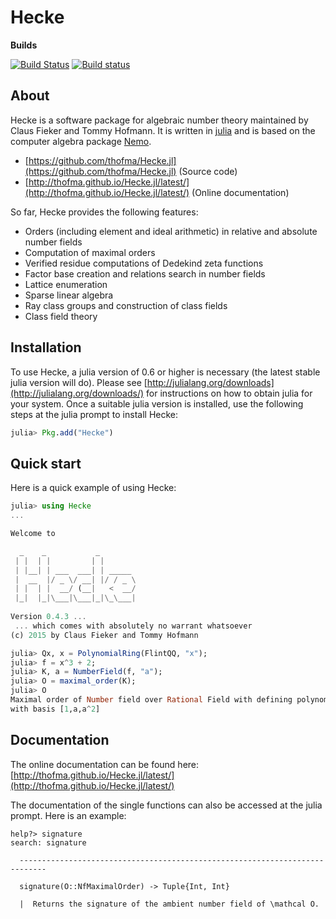 # Hecke

**Builds**

[![Build Status](https://travis-ci.org/thofma/Hecke.jl.svg?branch=master)](https://travis-ci.org/thofma/Hecke.jl)
[![Build status](https://ci.appveyor.com/api/projects/status/3qb0ce2h5melsjeb?svg=true)](https://ci.appveyor.com/project/thofma/hecke-jl)


## About

Hecke is a software package for algebraic number theory maintained by Claus Fieker and Tommy Hofmann.
It is written in [julia](http://www.julialang.org) and is based on the computer algebra package [Nemo](http://www.nemocas.org).

- [https://github.com/thofma/Hecke.jl](https://github.com/thofma/Hecke.jl) (Source code)
- [http://thofma.github.io/Hecke.jl/latest/](http://thofma.github.io/Hecke.jl/latest/) (Online documentation)

So far, Hecke provides the following features:

  - Orders (including element and ideal arithmetic) in relative and absolute number fields
  - Computation of maximal orders
  - Verified residue computations of Dedekind zeta functions
  - Factor base creation and relations search in number fields
  - Lattice enumeration
  - Sparse linear algebra
  - Ray class groups and construction of class fields
  - Class field theory

## Installation

To use Hecke, a julia version of 0.6 or higher is necessary (the latest stable julia version will do).
Please see [http://julialang.org/downloads](http://julialang.org/downloads/) for instructions on how to obtain julia for your system.
Once a suitable julia version is installed, use the following steps at the julia prompt to install Hecke:

```julia
julia> Pkg.add("Hecke")
```

## Quick start

Here is a quick example of using Hecke:

```julia
julia> using Hecke
...

Welcome to 

  _    _           _        
 | |  | |         | |       
 | |__| | ___  ___| | _____ 
 |  __  |/ _ \/ __| |/ / _ \
 | |  | |  __/ (__|   <  __/
 |_|  |_|\___|\___|_|\_\___|
  
Version 0.4.3 ... 
 ... which comes with absolutely no warrant whatsoever
(c) 2015 by Claus Fieker and Tommy Hofmann

julia> Qx, x = PolynomialRing(FlintQQ, "x");
julia> f = x^3 + 2;
julia> K, a = NumberField(f, "a");
julia> O = maximal_order(K);
julia> O
Maximal order of Number field over Rational Field with defining polynomial x^3 + 2 
with basis [1,a,a^2]
```

## Documentation

The online documentation can be found here: [http://thofma.github.io/Hecke.jl/latest/](http://thofma.github.io/Hecke.jl/latest/)

The documentation of the single functions can also be accessed at the julia prompt. Here is an example:

```
help?> signature
search: signature

  ----------------------------------------------------------------------------

  signature(O::NfMaximalOrder) -> Tuple{Int, Int}

  |  Returns the signature of the ambient number field of \mathcal O.
```
